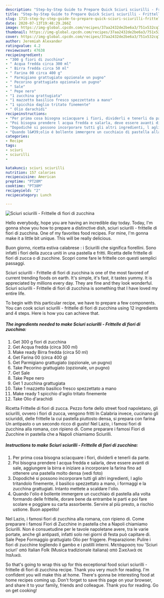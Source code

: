 ```yaml
---
description: "Step-by-Step Guide to Prepare Quick Sciuri sciurilli - Frittelle di fiori di zucchina"
title: "Step-by-Step Guide to Prepare Quick Sciuri sciurilli - Frittelle di fiori di zucchina"
slug: 1715-step-by-step-guide-to-prepare-quick-sciuri-sciurilli-frittelle-di-fiori-di-zucchina
date: 2020-07-13T19:48:29.266Z
image: https://img-global.cpcdn.com/recipes/37aa2432de2be6a3/751x532cq70/sciuri-sciurilli-frittelle-di-fiori-di-zucchina-recipe-main-photo.jpg
thumbnail: https://img-global.cpcdn.com/recipes/37aa2432de2be6a3/751x532cq70/sciuri-sciurilli-frittelle-di-fiori-di-zucchina-recipe-main-photo.jpg
cover: https://img-global.cpcdn.com/recipes/37aa2432de2be6a3/751x532cq70/sciuri-sciurilli-frittelle-di-fiori-di-zucchina-recipe-main-photo.jpg
author: Jeremiah Alexander
ratingvalue: 4.2
reviewcount: 47638
recipeingredient:
- "300 g fiori di zucchina"
- " Acqua fredda circa 300 ml"
- " Birra fredda circa 50 ml"
- " Farina 00 circa 400 g"
- " Parmigiano grattugiato opzionale un pugno"
- " Pecorino grattugiato opzionale un pugno"
- " Sale"
- " Pepe nero"
- "1 zucchina grattugiata"
- "1 mazzetto basilico fresco spezzettato a mano"
- "1 spicchio daglio tritato finemente"
- " Olio darachidi"
recipeinstructions:
- "Per prima cosa bisogna sciacquare i fiori, dividerli e tenerli da parte."
- "Poi bisogna prendere l acqua fredda e salarla, deve essere avanti di sale, aggiungere la birra e iniziare a incorporare la farina fino ad ottenere una pastella molto densa (vedi foto)"
- "Dopodiché si possono incorporare tutti gli altri ingredienti, l aglio tritandolo finemente, il basilico spezzettato a mano, i formaggi e la zucchina grattugiati. Intanto mettete a scaldare l&#39;olio."
- "Quando l&#39;olio é bollente immergere un cucchiaio di pastella alla volta formando delle frittelle, dorare bene da entrambe le parti e poi fare scolare e poggiare su carta assorbente. Servire al più presto, a rischio ustione. Buon appetito!"
categories:
- Recipe
tags:
- sciuri
- sciurilli
- 

katakunci: sciuri sciurilli  
nutrition: 157 calories
recipecuisine: American
preptime: "PT28M"
cooktime: "PT38M"
recipeyield: "2"
recipecategory: Lunch

---
```



![Sciuri sciurilli - Frittelle di fiori di zucchina](https://img-global.cpcdn.com/recipes/37aa2432de2be6a3/751x532cq70/sciuri-sciurilli-frittelle-di-fiori-di-zucchina-recipe-main-photo.jpg)

Hello everybody, hope you are having an incredible day today. Today, I'm gonna show you how to prepare a distinctive dish, sciuri sciurilli - frittelle di fiori di zucchina. One of my favorites food recipes. For mine, I'm gonna make it a little bit unique. This will be really delicious.

Buon giorno, ricetta estiva calabrese : i Sciurilli che significa fiorellini. Sono infatti i fiori della zucca uniti in una pastella e fritti. Ricetta delle frittelle di fiori di zucca o di zucchine. Scopri come fare le frittelle con questi semplici passaggi.

Sciuri sciurilli - Frittelle di fiori di zucchina is one of the most favored of current trending foods on earth. It's simple, it's fast, it tastes yummy. It is appreciated by millions every day. They are fine and they look wonderful. Sciuri sciurilli - Frittelle di fiori di zucchina is something that I have loved my entire life.


To begin with this particular recipe, we have to prepare a few components. You can cook sciuri sciurilli - frittelle di fiori di zucchina using 12 ingredients and 4 steps. Here is how you can achieve that.

<!--inarticleads1-->

##### The ingredients needed to make Sciuri sciurilli - Frittelle di fiori di zucchina:

1. Get 300 g fiori di zucchina
1. Get  Acqua fredda (circa 300 ml)
1. Make ready  Birra fredda (circa 50 ml)
1. Get  Farina 00 (circa 400 g)
1. Get  Parmigiano grattugiato (opzionale, un pugno)
1. Take  Pecorino grattugiato (opzionale, un pugno)
1. Get  Sale
1. Take  Pepe nero
1. Get 1 zucchina grattugiata
1. Take 1 mazzetto basilico fresco spezzettato a mano
1. Make ready 1 spicchio d&#39;aglio tritato finemente
1. Take  Olio d&#39;arachidi


Ricetta Frittelle di fiori di zucca. Pezzo forte dello street food napoletano, gli sciurilli, ovvero i fiori di zucca, vengono fritti In Calabria invece, cucinano gli sciuriddi, delle frittelle la cui pastella piuttosto densa, si prepara con farina Un antipasto o un secondo ricco di gusto! Nel Lazio, i famosi fiori di zucchina alla romana, con ripieno di. Come preparare i famosi Fiori di Zucchine in pastella che a Napoli chiamiamo Sciurilli. 

<!--inarticleads2-->

##### Instructions to make Sciuri sciurilli - Frittelle di fiori di zucchina:

1. Per prima cosa bisogna sciacquare i fiori, dividerli e tenerli da parte.
1. Poi bisogna prendere l acqua fredda e salarla, deve essere avanti di sale, aggiungere la birra e iniziare a incorporare la farina fino ad ottenere una pastella molto densa (vedi foto)
1. Dopodiché si possono incorporare tutti gli altri ingredienti, l aglio tritandolo finemente, il basilico spezzettato a mano, i formaggi e la zucchina grattugiati. Intanto mettete a scaldare l&#39;olio.
1. Quando l&#39;olio é bollente immergere un cucchiaio di pastella alla volta formando delle frittelle, dorare bene da entrambe le parti e poi fare scolare e poggiare su carta assorbente. Servire al più presto, a rischio ustione. Buon appetito!


Nel Lazio, i famosi fiori di zucchina alla romana, con ripieno di. Come preparare i famosi Fiori di Zucchine in pastella che a Napoli chiamiamo Sciurilli. Non è consuetudine per le tavole napoletane avere, tra le varie portate, anche gli antipasti, infatti solo nei giorni di festa può capitare di. Sale Pepe Formaggio grattugiato Olio per friggere. Preparazione: Pulire i fiori di zucchine togliendo il gambo e i pistilli interni. Μετάφραση του &#39;Sciuri sciuri&#39; από Italian Folk (Musica tradizionale italiana) από Σικελικά σε Ιταλικά. 

So that's going to wrap this up for this exceptional food sciuri sciurilli - frittelle di fiori di zucchina recipe. Thank you very much for reading. I'm confident you will make this at home. There's gonna be interesting food at home recipes coming up. Don't forget to save this page on your browser, and share it to your family, friends and colleague. Thank you for reading. Go on get cooking!
